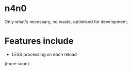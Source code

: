 n4n0
====

Only what's necessary, no waste, optimised for development.

Features include
====
* LESS processing on each reload


(more soon)